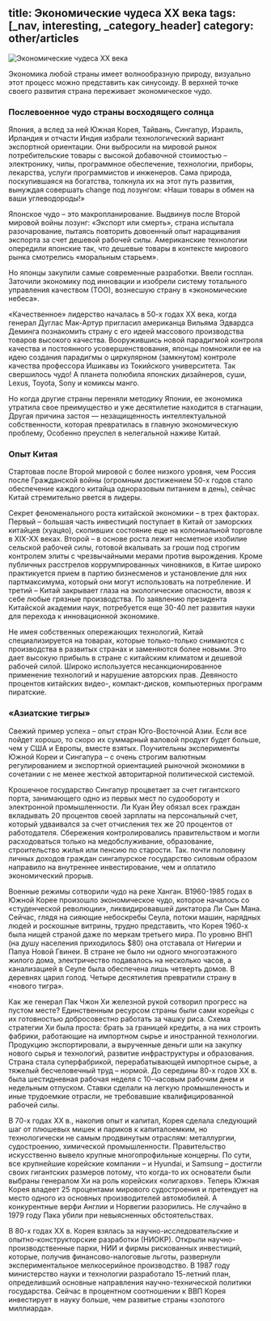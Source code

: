 title: Экономические чудеса XX века
tags: [_nav, interesting, _category_header]
category: other/articles
---

![Экономические чудеса XX века](/img/content/articles/article35.jpg)

Экономика любой страны имеет волнообразную природу, визуально этот процесс можно представить как синусоиду. В верхней точке своего развития страна переживает экономическое чудо. 

### Послевоенное чудо страны восходящего солнца 

Япония, а вслед за ней Южная Корея, Тайвань, Сингапур, Израиль, Ирландия и отчасти Индия избрали технологический вариант экспортной ориентации. Они выбросили на мировой рынок потребительские товары с высокой добавочной стоимостью – электронику, чипы, программное обеспечение, технологии, приборы, лекарства, услуги программистов и инженеров. Сама природа, поскупившаяся на богатства, толкнула их на этот путь развития, вынуждая совершать change под лозунгом: «Наши товары в обмен на ваши углеводороды!» 

Японское чудо – это макропланирование. Выдвинув после Второй мировой войны лозунг: «Экспорт или смерть», страна испытала разочарование, пытаясь повторить довоенный опыт наращивания экспорта за счет дешевой рабочей силы. Американские технологии опередили японские так, что дешевые товары в контексте мирового рынка смотрелись «моральным старьем». 

Но японцы закупили самые современные разработки. Ввели госплан. Заточили экономику под инновации и изобрели систему тотального управления качеством (ТОО), вознесшую страну в «экономические небеса». 

«Качественное» лидерство началась в 50-х годах ХХ века, когда генерал Дуглас Мак-Артур пригласил американца Вильяма Эдвардса Деминга познакомить страну с его идеей массового производства товаров высокого качества. Вооружившись новой парадигмой контроля качества и постоянного усовершенствования, японцы помножили ее на идею создания парадигмы о циркулярном (замкнутом) контроле качества профессора Ишикавы из Токийского университета. Так свершилось чудо! А планета полюбила японских дизайнеров, суши, Lexus, Toyota, Sony и комиксы манго. 

Но когда другие страны переняли методику Японии, ее экономика утратила свое преимущество и уже десятилетие находится в стагнации, Другая причина застоя — незащищенность интеллектуальной собственности, которая превратилась в главную экономическую проблему, Особенно преуспел в нелегальной наживе Китай.
 
### Опыт Китая 

Стартовав после Второй мировой с более низкого уровня, чем Россия после Гражданской войны (огромным достижением 50-х годов стало обеспечение каждого китайца одноразовым питанием в день), сейчас Китай стремительно рвется в лидеры. 

Секрет феноменального роста китайской экономики – в трех факторах. Первый – большая часть инвестиций поступает в Китай от заморских китайцев (хуацяо), скопивших состояние еще на колониальной торговле в XIX-XX веках. Второй – в основе роста лежит несметное изобилие сельской рабочей силы, готовой вкалывать за гроши под строгим контролем элиты с чрезвычайными мерами против вырождения. Кроме публичных расстрелов коррумпированных чиновников, в Китае широко практикуется прием в партию бизнесменов и установление для них партмаксимума, который они могут использовать на потребление. И третий – Китай закрывает глаза на экологические опасности, ввозя к себе любые грязные производства. По заявлению президента Китайской академии наук, потребуется еще 30-40 лет развития науки для перехода к инновационной экономике. 

Не имея собственных опережающих технологий, Китай специализируется на товарах, которые только-только снимаются с производства в развитых странах и заменяются более новыми. Это дает высокую прибыль в стране с китайским климатом и дешевой рабочей силой. Широко используется несанкционированное применение технологий и нарушение авторских прав. Девяносто процентов китайских видео-, компакт-дисков, компьютерных программ пиратские. 

### «Азиатские тигры» 

Свежий пример успеха – опыт стран Юго-Восточной Азии. Если все пойдет хорошо, то скоро их суммарный валовой продукт будет больше, чем у США и Европы, вместе взятых. Поучительны эксперименты Южной Кореи и Сингапура – с очень строгим валютным регулированием и экспортной ориентацией рыночной экономики в сочетании с не менее жесткой авторитарной политической системой. 

Крошечное государство Сингапур процветает за счет гигантского порта, занимающего одно из первых мест по судообороту и электронной промышленности. Ли Куан Йеу обязал всех граждан вкладывать 20 процентов своей зарплаты на персональный счет, который удваивался за счет отчисления тех же 20 процентов от работодателя. Сбережения контролировались правительством и могли расходоваться только на медобслуживание, образование, строительство жилья или пенсию по старости. Так. почти половину личных доходов граждан сингапурское государство силовым образом направило на внутреннее инвестирование, чем и оплатило экономический прорыв. 

Военные режимы сотворили чудо на реке Ханган. В1960-1985 годах в Южной Корее произошло экономическое чудо, которое началось со «студенческой революции», ликвидировавшей диктатора Ли Сын Мана. Сейчас, глядя на сияющие небоскребы Сеула, потоки машин, нарядных людей и роскошные витрины, трудно представить, что Корея 1960-х была нищей страной даже по меркам третьего мира. По уровню ВНП (на душу населения приходилось $80) она отставала от Нигерии и Папуа Новой Гвинеи. В стране не было ни одного многоэтажного жилого дома, электричество подавалось на несколько часов, а канализацией в Сеуле была обеспечена лишь четверть домов. В деревнях царил голод. Четыре десятилетия превратили страну в «нового тигра». 

Как же генерал Пак Чжон Хи железной рукой сотворил прогресс на пустом месте? Единственным ресурсом страны были сами корейцы с их готовностью добросовестно работать за чашку риса. Схема стратегии Хи была проста: брать за границей кредиты, а на них строить фабрики, работающие на импортном сырье и иностранной технологии. Продукцию экспортировали, а вырученные деньги шли на закупку нового сырья и технологий, развитие инфраструктуры и образования. Страна стала суперфабрикой, перерабатывающей импортное сырье, а тяжелый бесчеловечный труд – нормой. До середины 80-х годов ХХ в. была шестидневная рабочая неделя с 10-часовым рабочим днем и недельным отпуском. Ставки сделали на легкую промышленность и иные трудоемкие отрасли, не требовавшие квалифицированной рабочей силы. 

В 70-х годах ХХ в., накопив опыт и капитал, Корея сделала следующий шаг от плюшевых мишек и париков к капиталоемким, но технологически не самым продвинутым отраслям: металлургии, судостроению, химической промышленности. Правительство искусственно вывело крупные многопрофильные концерны. По сути, все крупнейшие корейские компании – и Hyundai, и Samsung – достигли своих гигантских размеров потому, что когда-то их основатели были выбраны генералом Хи на роль корейских «олигархов». Теперь Южная Корея владеет 25 процентами мирового судостроения и претендует на место одного из основных производителей автомобилей. А конкурентные верфи Англии и Норвегии разорились. Не случайно в 1979 году Пака убили при невыясненных обстоятельствах. 

В 80-х годах ХХ в. Корея взялась за научно-исследовательские и опытно-конструкторские разработки (НИОКР). Открыли научно-производственные парки, НИИ и фирмы рискованных инвестиций, которые, получив финансово-налоговые льготы, развернули экспериментальное мелкосерийное производство. В 1987 году министерство науки и технологии разработало 15-летний план, определивший основные направления научно-технической политики государства. Сейчас в процентном соотношении к ВВП Корея инвестирует в науку больше, чем развитые страны «золотого миллиарда». 
